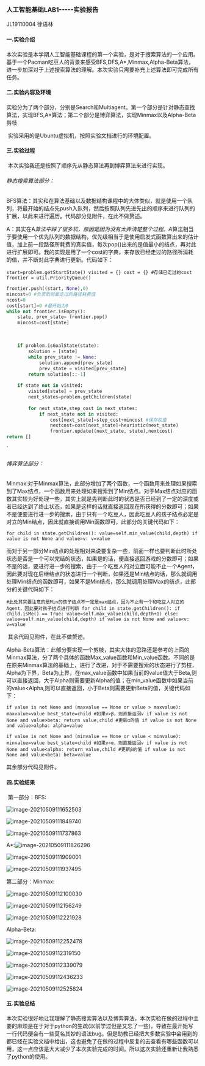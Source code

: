 ### 人工智能基础LAB1-----实验报告

JL19110004  徐语林

#### 一.实验介绍

​	本次实验是本学期人工智能基础课程的第一个实验，是对于搜索算法的一个应用。基于一个Pacman吃豆人的背景来感受BFS,DFS,A*,Minmax,Alpha-Beta算法，进一步加深对于上述搜索算法的理解。本次实验只需要补充上述算法即可完成所有任务。



#### 二.实验内容及环境

​	实验分为了两个部分，分别是Search和Multiagent。第一个部分是针对静态查找算法，实现BFS,A*算法；第二个部分是博弈算法，实现Minmax以及Alpha-Beta剪枝

​	实验采用的是Ubuntu虚拟机，按照实验文档进行的环境配置。

#### 三.实验过程

​	本次实验我还是按照了顺序先从静态算法再到博弈算法来进行实现。

######     静态搜索算法部分：

​	BFS算法：其实和在算法基础以及数据结构课程中的大体类似，就是使用一个队列，将最开始的结点先push入队列，然后按照队列先进先出的顺序来进行队列的扩展，以此来进行遍历。代码部分见附件，在此不做赘述。

​	A：其实在A*算法中踩了很多坑，原因是因为没有太弄清楚整个过程。A*算法相当于要使用一个优先队列的数据结构，优先级相当于是使用启发式函数算出来的估计值，加上前一段路径所耗费的真实值，每次pop()出来的是值最小的结点，再对此进行扩展即可。我的实现是用了一个cost的字典，来存放已经走过的路径所消耗的值，并不断对此字典进行更新。代码如下：

`start=problem.getStartState()
    visited = {}
    cost = {} #存储已走过的cost
    frontier = util.PriorityQueue()`

```python
frontier.push((start, None),0)
mincost=0 #负责取前面走过的路径耗费值
ncost=0
cost[start]=0 #最开始为0
while not frontier.isEmpty():
    state, prev_state= frontier.pop()
    mincost=cost[state]
```


​        
```python
    if problem.isGoalState(state): 
        solution = [state]
        while prev_state != None:
            solution.append(prev_state)
            prev_state = visited[prev_state]
        return solution[::-1]
    
    if state not in visited:
        visited[state] = prev_state
        next_states=problem.getChildren(state)
        
        for next_state,step_cost in next_states:
            if next_state not in visited:
                cost[next_state]=step_cost+mincost #保存权值
                nextcost=cost[next_state]+heuristic(next_state)
                frontier.update((next_state, state),nextcost)         
return []
```

`

###### 	博弈算法部分：

​	Minmax:对于Minmax算法，此部分增加了两个函数，一个函数用来处理如果搜索到了Max结点，一个函数用来处理如果搜索到了Min结点。对于Max结点对应的函数其实较为好处理一些，其实上就是先判断此时的状态是否已经到了一定的深度或者已经达到了终止状态，如果是这样的话就直接返回现在所获得的分数即可；如果不是便要进行进一步的搜索，由于只有一个吃豆人，因此吃豆人的孩子结点必定是对立的Min结点，因此就直接调用Min函数即可，此部分的关键代码如下：

`for child in state.getChildren():
            value=self.min_value(child,depth)
            if value is not None and value>v:
                v=value`

而对于另一部分Min结点的处理相对来说要复杂一些，前面一样也要判断此时所处状态是否是一个可以完结的状态，如果是的话，便直接返回游戏的分数即可；如果不是的话，要进行进一步的搜索，由于一个吃豆人的对立面可能不止一个Agent，因此要对现在后继结点的状态进行一个判断，如果还是Min结点的话，那么就调用处理Min结点的函数即可，如果不是Min结点，那么就调用处理Max的结点，此部分的关键代码如下：

`#此处其实要注意的是Min的孩子结点不一定是max结点，因为不止有一个和吃豆人对立的Agent，因此要对孩子结点进行判断
        for child in state.getChildren():
            if child.isMe() == True:
                value=self.max_value(child,depth+1)
            else:
                value=self.min_value(child,depth)
            if value is not None and value<v:
                v=value`

​	其余代码见附件，在此不做赘述。

​	Alpha-Beta算法：此部分要实现一个剪枝，其实大体的思路还是参考的上面的Minmax算法，分了两个具体的函数Max_value函数和Min_value函数。不同的是在原来Minmax算法的基础上，进行了改进，对于不需要搜索的状态进行了剪枝，Alpha为下界，Beta为上界，在max_value函数中如果当前的value值大于Beta,则可以直接返回，大于Alpha则需要更新Alpha的值；在min_value函数中如果当前的value<Alpha,则可以直接返回，小于Beta则需要更新Beta的值，关键代码如下：



`if value is not None and (maxvalue == None or value > maxvalue):
                maxvalue=value
                best_state=child
            #如果v>β，则直接返回v
            if value is not None and value>beta:
                return value,child
            #更新α的值
            if value is not None and value>alpha:
                alpha=value`



`if value is not None and (minvalue == None or value < minvalue):
                minvalue=value
                best_state=child
            #如果v<α，则直接返回v
            if value is not None and value<alpha:
                return value,child
            #更新β的值
            if value is not None and value<beta:
                beta=value`

其余部分代码见附件。

#### 四.实验结果

​	第一部分：BFS:

![image-20210509111652503](C:\Users\10062\AppData\Roaming\Typora\typora-user-images\image-20210509111652503.png)

![image-20210509111849740](C:\Users\10062\AppData\Roaming\Typora\typora-user-images\image-20210509111849740.png)

![image-20210509111737863](C:\Users\10062\AppData\Roaming\Typora\typora-user-images\image-20210509111737863.png)

 A*:![image-20210509111826296](C:\Users\10062\AppData\Roaming\Typora\typora-user-images\image-20210509111826296.png)

![image-20210509111909001](C:\Users\10062\AppData\Roaming\Typora\typora-user-images\image-20210509111909001.png)

![image-20210509111937495](C:\Users\10062\AppData\Roaming\Typora\typora-user-images\image-20210509111937495.png)

第二部分：Minmax:

![image-20210509112100030](C:\Users\10062\AppData\Roaming\Typora\typora-user-images\image-20210509112100030.png)

![image-20210509112156249](C:\Users\10062\AppData\Roaming\Typora\typora-user-images\image-20210509112156249.png)

![image-20210509112221928](C:\Users\10062\AppData\Roaming\Typora\typora-user-images\image-20210509112221928.png)

Alpha-Beta:

![image-20210509112252478](C:\Users\10062\AppData\Roaming\Typora\typora-user-images\image-20210509112252478.png)

![image-20210509112319150](C:\Users\10062\AppData\Roaming\Typora\typora-user-images\image-20210509112319150.png)

![image-20210509112339079](C:\Users\10062\AppData\Roaming\Typora\typora-user-images\image-20210509112339079.png)

![image-20210509112436233](C:\Users\10062\AppData\Roaming\Typora\typora-user-images\image-20210509112436233.png)

![image-20210509112525824](C:\Users\10062\AppData\Roaming\Typora\typora-user-images\image-20210509112525824.png)

#### 五.实验总结

  本次实验很好地让我理解了静态搜索算法以及博弈算法，本次实验在做的过程中主要的麻烦是在于对于python的生疏(以前学过但是又忘了一些)，导致在最开始写一行代码便会有一些莫名其妙的语法bug。但是助教已经把大多数实验中会用到的都已经在实验文档中给出，这也避免了在做的过程中反复的去查看有哪些函数可以用，这一点应该是大大减少了本次实验完成的时间。所以这次实验还重新让我熟悉了python的使用。